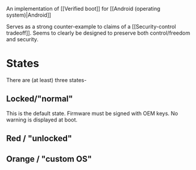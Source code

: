 An implementation of [[Verified boot]] for [[Android (operating system)|Android]] 

Serves as a strong counter-example to claims of a [[Security-control tradeoff]]. Seems to clearly be designed to preserve both control/freedom and security.

# States
There are (at least) three states-

## Locked/"normal"
This is the default state. Firmware must be signed with OEM keys. No warning is displayed at boot.
## Red / "unlocked"
## Orange / "custom OS"
